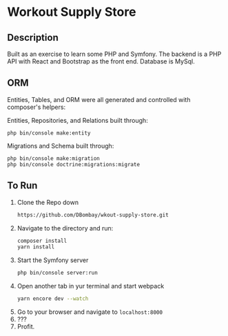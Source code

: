 Workout Supply Store
== 

Description
--
Built as an exercise to learn some PHP and Symfony. The backend is a PHP API with React and Bootstrap as
the front end. Database is MySql.


ORM
---
Entities, Tables, and ORM were all generated and controlled with composer's helpers:

Entities, Repositories, and Relations built through:
```
php bin/console make:entity
```

Migrations and Schema built through:

```
php bin/console make:migration
php bin/console doctrine:migrations:migrate
```

To Run
--
1. Clone the Repo down
    ```bash
    https://github.com/DBombay/wkout-supply-store.git
    ```
2. Navigate to the directory and run:
    ```bash
    composer install
    yarn install
    ```
3. Start the Symfony server
    ```bash
    php bin/console server:run
    ```
4. Open another tab in yur terminal and start webpack
    ```bash
    yarn encore dev --watch
    ```
5. Go to your browser and navigate to `localhost:8000`
6. ???
7. Profit.
